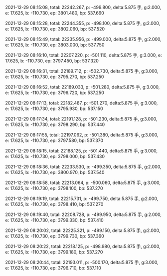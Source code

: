 2021-12-29 08:15:08, total: 22242.267, p: -499.800, delta:5.875 手, g:2.000, e: 17.625, b: -110.730, ep: 3801.480, bp: 537.660

2021-12-29 08:15:28, total: 22244.355, p: -498.100, delta:5.875 手, g:2.000, e: 17.625, b: -110.730, ep: 3802.060, bp: 537.520

2021-12-29 08:15:49, total: 22235.956, p: -499.000, delta:5.875 手, g:2.000, e: 17.625, b: -110.730, ep: 3803.000, bp: 537.750

2021-12-29 08:16:10, total: 22207.220, p: -501.110, delta:5.875 手, g:3.000, e: 17.625, b: -110.730, ep: 3797.450, bp: 537.320

2021-12-29 08:16:31, total: 22189.712, p: -502.730, delta:5.875 手, g:3.000, e: 17.625, b: -110.730, ep: 3795.270, bp: 537.250

2021-12-29 08:16:52, total: 22189.033, p: -501.280, delta:5.875 手, g:3.000, e: 17.625, b: -110.730, ep: 3796.720, bp: 537.250

2021-12-29 08:17:13, total: 22182.487, p: -501.270, delta:5.875 手, g:3.000, e: 17.625, b: -110.730, ep: 3795.930, bp: 537.150

2021-12-29 08:17:34, total: 22191.128, p: -501.230, delta:5.875 手, g:3.000, e: 17.625, b: -110.730, ep: 3798.290, bp: 537.440

2021-12-29 08:17:55, total: 22197.062, p: -501.380, delta:5.875 手, g:3.000, e: 17.625, b: -110.730, ep: 3797.580, bp: 537.370

2021-12-29 08:18:15, total: 22188.125, p: -501.440, delta:5.875 手, g:3.000, e: 17.625, b: -110.730, ep: 3798.000, bp: 537.430

2021-12-29 08:18:36, total: 22233.530, p: -499.350, delta:5.875 手, g:2.000, e: 17.625, b: -110.730, ep: 3800.970, bp: 537.540

2021-12-29 08:18:58, total: 22213.064, p: -500.060, delta:5.875 手, g:3.000, e: 17.625, b: -110.730, ep: 3798.100, bp: 537.270

2021-12-29 08:19:19, total: 22215.731, p: -499.750, delta:5.875 手, g:2.000, e: 17.625, b: -110.730, ep: 3798.410, bp: 537.270

2021-12-29 08:19:40, total: 22208.728, p: -499.950, delta:5.875 手, g:2.000, e: 17.625, b: -110.730, ep: 3799.330, bp: 537.410

2021-12-29 08:20:02, total: 22225.321, p: -499.150, delta:5.875 手, g:2.000, e: 17.625, b: -110.730, ep: 3799.730, bp: 537.360

2021-12-29 08:20:22, total: 22218.125, p: -498.980, delta:5.875 手, g:2.000, e: 17.625, b: -110.730, ep: 3799.180, bp: 537.270

2021-12-29 08:20:44, total: 22193.011, p: -500.170, delta:5.875 手, g:3.000, e: 17.625, b: -110.730, ep: 3796.710, bp: 537.110
